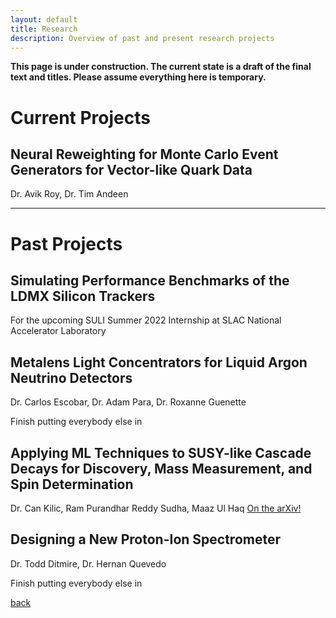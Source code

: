 ```yaml
---
layout: default
title: Research
description: Overview of past and present research projects
---
```


**This page is under construction. The current state is a draft of the final text and titles. Please assume everything here is temporary.**





# Current Projects

## Neural Reweighting for Monte Carlo Event Generators for Vector-like Quark Data

Dr. Avik Roy, Dr. Tim Andeen


* * *


# Past Projects

## Simulating Performance Benchmarks of the LDMX Silicon Trackers

For the upcoming SULI Summer 2022 Internship at SLAC National Accelerator Laboratory


## Metalens Light Concentrators for Liquid Argon Neutrino Detectors

Dr. Carlos Escobar, Dr. Adam Para, Dr. Roxanne Guenette

Finish putting everybody else in


## Applying ML Techniques to SUSY-like Cascade Decays for Discovery, Mass Measurement, and Spin Determination

Dr. Can Kilic, Ram Purandhar Reddy Sudha, Maaz Ul Haq
[On the arXiv!](https://arxiv.org/abs/2210.01178)


## Designing a New Proton-Ion Spectrometer

Dr. Todd Ditmire, Dr. Hernan Quevedo

Finish putting everybody else in



[back](./)
